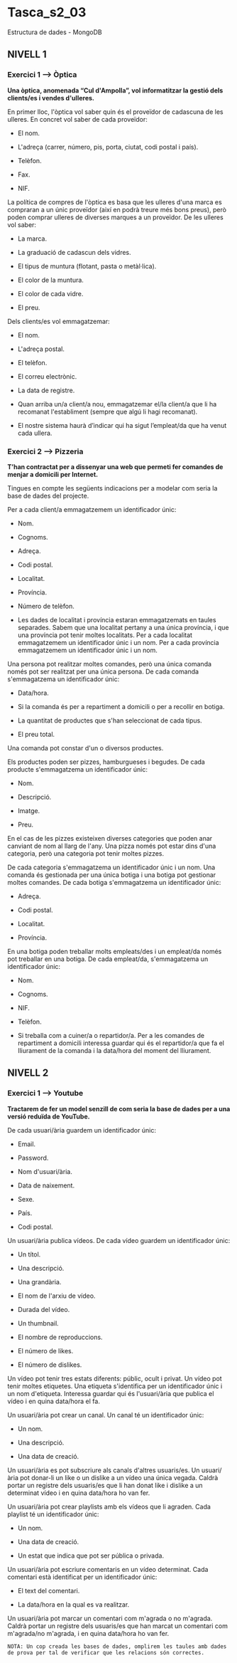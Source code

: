 # Tasca_s2_03
Estructura de dades - MongoDB

## NIVELL 1

### Exercici 1 --> Òptica 

**Una òptica, anomenada “Cul d'Ampolla”, vol informatitzar la gestió dels clients/es i vendes d'ulleres.**

En primer lloc, l'òptica vol saber quin és el proveïdor de cadascuna de les ulleres. En concret vol saber de cada proveïdor:

- El nom.

- L'adreça (carrer, número, pis, porta, ciutat, codi postal i país).

- Telèfon.

- Fax.

- NIF.

La política de compres de l'òptica es basa que les ulleres d'una marca es compraran a un únic proveïdor (així en podrà treure més bons preus), però poden comprar ulleres de diverses marques a un proveïdor. De les ulleres vol saber:

- La marca.

- La graduació de cadascun dels vidres.

- El tipus de muntura (flotant, pasta o metàl·lica).

- El color de la muntura.

- El color de cada vidre.

- El preu.

Dels clients/es vol emmagatzemar:

- El nom.

- L'adreça postal.

- El telèfon.

- El correu electrònic.

- La data de registre.

- Quan arriba un/a client/a nou, emmagatzemar el/la client/a que li ha recomanat l'establiment (sempre que algú li hagi recomanat).

- El nostre sistema haurà d’indicar qui ha sigut l’empleat/da que ha venut cada ullera.


### Exercici 2 --> Pizzeria

**T’han contractat per a dissenyar una web que permeti fer comandes de menjar a domicili per Internet.**

Tingues en compte les següents indicacions per a modelar com seria la base de dades del projecte.

Per a cada client/a emmagatzemem un identificador únic:

- Nom.

- Cognoms.

- Adreça.

- Codi postal.

- Localitat.

- Província.

- Número de telèfon.

- Les dades de localitat i província estaran emmagatzemats en taules separades. Sabem que una localitat pertany a una única província, i que una província pot tenir moltes localitats. Per a cada localitat emmagatzemem un identificador únic i un nom. Per a cada província emmagatzemem un identificador únic i un nom.

Una persona pot realitzar moltes comandes, però una única comanda només pot ser realitzat per una única persona. De cada comanda s'emmagatzema un identificador únic:

- Data/hora.

- Si la comanda és per a repartiment a domicili o per a recollir en botiga.

- La quantitat de productes que s'han seleccionat de cada tipus.

- El preu total.

Una comanda pot constar d'un o diversos productes.

Els productes poden ser pizzes, hamburgueses i begudes. De cada producte s'emmagatzema un identificador únic:

- Nom.

- Descripció.

- Imatge.

- Preu.

En el cas de les pizzes existeixen diverses categories que poden anar canviant de nom al llarg de l'any. Una pizza només pot estar dins d'una categoria, però una categoria pot tenir moltes pizzes.

De cada categoria s'emmagatzema un identificador únic i un nom. Una comanda és gestionada per una única botiga i una botiga pot gestionar moltes comandes. De cada botiga s'emmagatzema un identificador únic:

- Adreça.

- Codi postal.

- Localitat.

- Província.

En una botiga poden treballar molts empleats/des i un empleat/da només pot treballar en una botiga. De cada empleat/da, s'emmagatzema un identificador únic:

- Nom.

- Cognoms.

- NIF.

- Telèfon.

- Si treballa com a cuiner/a o repartidor/a. Per a les comandes de repartiment a domicili interessa guardar qui és el repartidor/a que fa el lliurament de la comanda i la data/hora del moment del lliurament.


## NIVELL 2

### Exercici 1 --> Youtube

**Tractarem de fer un model senzill de com seria la base de dades per a una versió reduïda de YouTube.**

De cada usuari/ària guardem un identificador únic:

- Email.

- Password.

- Nom d'usuari/ària.

- Data de naixement.

- Sexe.

- País.

- Codi postal.

Un usuari/ària publica vídeos. De cada vídeo guardem un identificador únic:

- Un títol.

- Una descripció.

- Una grandària.

- El nom de l'arxiu de vídeo.

- Durada del vídeo.

- Un thumbnail.

- El nombre de reproduccions.

- El número de likes.

- El número de dislikes.

Un vídeo pot tenir tres estats diferents: públic, ocult i privat. Un vídeo pot tenir moltes etiquetes. Una etiqueta s'identifica per un identificador únic i un nom d'etiqueta. Interessa guardar qui és l'usuari/ària que publica el vídeo i en quina data/hora el fa.

Un usuari/ària pot crear un canal. Un canal té un identificador únic:

- Un nom.

- Una descripció.

- Una data de creació.

Un usuari/ària es pot subscriure als canals d'altres usuaris/es. Un usuari/ària pot donar-li un like o un dislike a un vídeo una única vegada. Caldrà portar un registre dels usuaris/es que li han donat like i dislike a un determinat vídeo i en quina data/hora ho van fer.

Un usuari/ària pot crear playlists amb els vídeos que li agraden. Cada playlist té un identificador únic:

- Un nom.

- Una data de creació.

- Un estat que indica que pot ser pública o privada.

Un usuari/ària pot escriure comentaris en un vídeo determinat. Cada comentari està identificat per un identificador únic:

- El text del comentari.

- La data/hora en la qual es va realitzar.

Un usuari/ària pot marcar un comentari com m'agrada o no m'agrada. Caldrà portar un registre dels usuaris/es que han marcat un comentari com m'agrada/no m'agrada, i en quina data/hora ho van fer. 

``` 
NOTA: Un cop creada les bases de dades, omplirem les taules amb dades de prova per tal de verificar que les relacions són correctes. 
```
